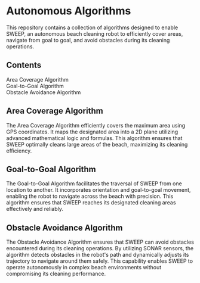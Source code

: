 # Autonomous Algorithms
This repository contains a collection of algorithms designed to enable SWEEP, an autonomous beach cleaning robot to efficiently cover areas, navigate from goal to goal, and avoid obstacles during its cleaning operations.

<h2> Contents</h2>
Area Coverage Algorithm<br>
Goal-to-Goal Algorithm<br>
Obstacle Avoidance Algorithm<br>

<h2>Area Coverage Algorithm</h2>
The Area Coverage Algorithm efficiently covers the maximum area using GPS coordinates. It maps the designated area into a 2D plane utilizing advanced mathematical logic and formulas. This algorithm ensures that SWEEP optimally cleans large areas of the beach, maximizing its cleaning efficiency.

<h2>Goal-to-Goal Algorithm</h2>
The Goal-to-Goal Algorithm facilitates the traversal of SWEEP from one location to another. It incorporates orientation and goal-to-goal movement, enabling the robot to navigate across the beach with precision. This algorithm ensures that SWEEP reaches its designated cleaning areas effectively and reliably.

<h2>Obstacle Avoidance Algorithm</h2>
The Obstacle Avoidance Algorithm ensures that SWEEP can avoid obstacles encountered during its cleaning operations. By utilizing SONAR sensors, the algorithm detects obstacles in the robot's path and dynamically adjusts its trajectory to navigate around them safely. This capability enables SWEEP to operate autonomously in complex beach environments without compromising its cleaning performance.
